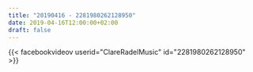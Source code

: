 ```yaml
---
title: "20190416 - 2281980262128950"
date: 2019-04-16T12:00:00+02:00
draft: false
---
```


{{< facebookvideov userid="ClareRadelMusic" id="2281980262128950" >}}